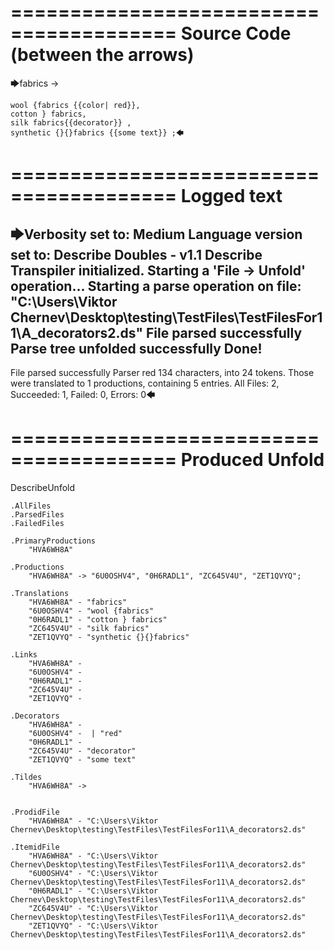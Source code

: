 ========================================
Source Code (between the arrows)
========================================

🡆fabrics ->

	wool {fabrics {{color| red}},
	cotton } fabrics,
	silk fabrics{{decorator}} ,
	synthetic {}{}fabrics {{some text}} ;🡄

========================================
Logged text
========================================

🡆Verbosity set to: Medium
Language version set to: Describe Doubles - v1.1
Describe Transpiler initialized.
Starting a 'File -> Unfold' operation...
Starting a parse operation on file: "C:\Users\Viktor Chernev\Desktop\testing\TestFiles\TestFilesFor11\A_decorators2.ds"
File parsed successfully
Parse tree unfolded successfully
Done!
------------------------
File parsed successfully
Parser red 134 characters, into 24 tokens.
Those were translated to 1 productions, containing 5 entries.
All Files: 2, Succeeded: 1, Failed: 0, Errors: 0🡄

========================================
Produced Unfold
========================================

DescribeUnfold

    .AllFiles
    .ParsedFiles
    .FailedFiles

    .PrimaryProductions
        "HVA6WH8A" 

    .Productions
        "HVA6WH8A" -> "6U0OSHV4", "0H6RADL1", "ZC645V4U", "ZET1QVYQ";

    .Translations
        "HVA6WH8A" - "fabrics"
        "6U0OSHV4" - "wool {fabrics"
        "0H6RADL1" - "cotton } fabrics"
        "ZC645V4U" - "silk fabrics"
        "ZET1QVYQ" - "synthetic {}{}fabrics"

    .Links
        "HVA6WH8A" - 
        "6U0OSHV4" - 
        "0H6RADL1" - 
        "ZC645V4U" - 
        "ZET1QVYQ" - 

    .Decorators
        "HVA6WH8A" - 
        "6U0OSHV4" -  | "red"
        "0H6RADL1" - 
        "ZC645V4U" - "decorator"
        "ZET1QVYQ" - "some text"

    .Tildes
        "HVA6WH8A" -> 


    .ProdidFile
        "HVA6WH8A" - "C:\Users\Viktor Chernev\Desktop\testing\TestFiles\TestFilesFor11\A_decorators2.ds"

    .ItemidFile
        "HVA6WH8A" - "C:\Users\Viktor Chernev\Desktop\testing\TestFiles\TestFilesFor11\A_decorators2.ds"
        "6U0OSHV4" - "C:\Users\Viktor Chernev\Desktop\testing\TestFiles\TestFilesFor11\A_decorators2.ds"
        "0H6RADL1" - "C:\Users\Viktor Chernev\Desktop\testing\TestFiles\TestFilesFor11\A_decorators2.ds"
        "ZC645V4U" - "C:\Users\Viktor Chernev\Desktop\testing\TestFiles\TestFilesFor11\A_decorators2.ds"
        "ZET1QVYQ" - "C:\Users\Viktor Chernev\Desktop\testing\TestFiles\TestFilesFor11\A_decorators2.ds"

